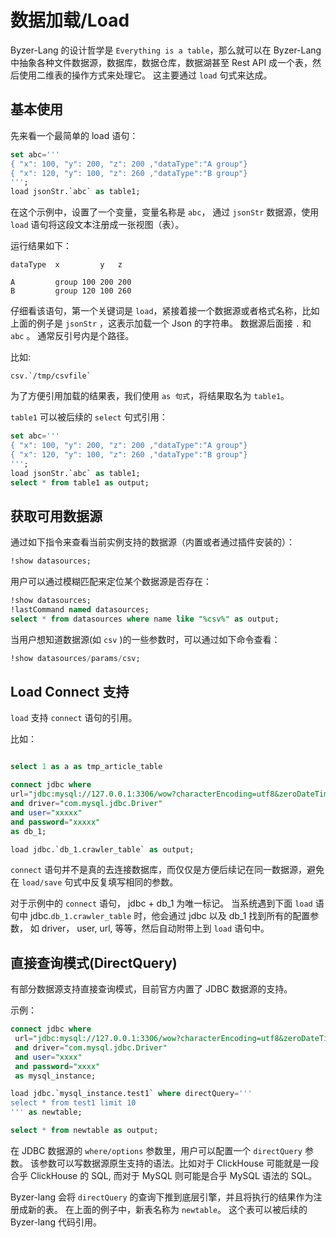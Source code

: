 # 数据加载/Load

 Byzer-Lang 的设计哲学是 `Everything is a table`，那么就可以在 Byzer-Lang 中抽象各种文件数据源，数据库，数据仓库，数据湖甚至 Rest API 成一个表，然后使用二维表的操作方式来处理它。 这主要通过 `load` 句式来达成。


## 基本使用

先来看一个最简单的 load 语句：

```sql
set abc='''
{ "x": 100, "y": 200, "z": 200 ,"dataType":"A group"}
{ "x": 120, "y": 100, "z": 260 ,"dataType":"B group"}
''';
load jsonStr.`abc` as table1;
```

在这个示例中，设置了一个变量，变量名称是 `abc`， 通过 `jsonStr` 数据源，使用 `load` 语句将这段文本注册成一张视图（表）。

运行结果如下：

```
dataType  x         y   z

A         group	100	200	200
B         group	120	100	260

```

仔细看该语句，第一个关键词是 `load`，紧接着接一个数据源或者格式名称，比如上面的例子是 `jsonStr` ，这表示加载一个 Json 的字符串。
数据源后面接 `.` 和 `abc` 。 通常反引号内是个路径。

比如:

```
csv.`/tmp/csvfile`
```

为了方便引用加载的结果表，我们使用 `as 句式`，将结果取名为 `table1`。

`table1` 可以被后续的 `select` 句式引用：

```sql
set abc='''
{ "x": 100, "y": 200, "z": 200 ,"dataType":"A group"}
{ "x": 120, "y": 100, "z": 260 ,"dataType":"B group"}
''';
load jsonStr.`abc` as table1;
select * from table1 as output;
```

## 获取可用数据源

通过如下指令来查看当前实例支持的数据源（内置或者通过插件安装的）：

```sql
!show datasources;
```

用户可以通过模糊匹配来定位某个数据源是否存在：

```sql
!show datasources;
!lastCommand named datasources;
select * from datasources where name like "%csv%" as output;
```

当用户想知道数据源(如 `csv` )的一些参数时，可以通过如下命令查看：

```sql
!show datasources/params/csv;
```

## Load Connect 支持
`load` 支持 `connect` 语句的引用。

比如：

```sql

select 1 as a as tmp_article_table

connect jdbc where
url="jdbc:mysql://127.0.0.1:3306/wow?characterEncoding=utf8&zeroDateTimeBehavior=convertToNull&tinyInt1isBit=false"
and driver="com.mysql.jdbc.Driver"
and user="xxxxx"
and password="xxxxx"
as db_1;

load jdbc.`db_1.crawler_table` as output;
```

`connect` 语句并不是真的去连接数据库，而仅仅是方便后续记在同一数据源，避免在 `load/save` 句式中反复填写相同的参数。

对于示例中的 `connect` 语句， jdbc + db_1 为唯一标记。 当系统遇到下面 `load` 语句中 jdbc.`db_1.crawler_table` 时，他会通过 jdbc 以及 db_1 找到所有的配置参数， 如 driver， user, url, 等等，然后自动附带上到 `load` 语句中。

## 直接查询模式(DirectQuery)

有部分数据源支持直接查询模式，目前官方内置了 JDBC 数据源的支持。

示例：

```sql
connect jdbc where
 url="jdbc:mysql://127.0.0.1:3306/wow?characterEncoding=utf8&zeroDateTimeBehavior=convertToNull&tinyInt1isBit=false"
 and driver="com.mysql.jdbc.Driver"
 and user="xxxx"
 and password="xxxx"
 as mysql_instance;

load jdbc.`mysql_instance.test1` where directQuery='''
select * from test1 limit 10
''' as newtable;

select * from newtable as output;
```

在 JDBC 数据源的 `where/options` 参数里，用户可以配置一个 `directQuery` 参数。
该参数可以写数据源原生支持的语法。比如对于 ClickHouse 可能就是一段合乎 ClickHouse 的 SQL, 而对于 MySQL 则可能是合乎 MySQL 语法的 SQL。

Byzer-lang 会将 `directQuery` 的查询下推到底层引擎，并且将执行的结果作为注册成新的表。 
在上面的例子中，新表名称为 `newtable`。 这个表可以被后续的 Byzer-lang 代码引用。

